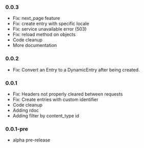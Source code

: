 ### 0.0.3
 * Fix: next_page feature
 * Fix: create entry with specific locale
 * Fix: service unavailable error (503)
 * Fix: reload method on objects
 * Code cleanup
 * More documentation

### 0.0.2
 * Fix: Convert an Entry to a DynamicEntry after being created.

### 0.0.1
 * Fix: Headers not properly cleared between requests
 * Fix: Create entries with custom identifier
 * Code cleanup
 * Adding rdoc
 * Adding filter by content_type id


### 0.0.1-pre
 * alpha pre-release
